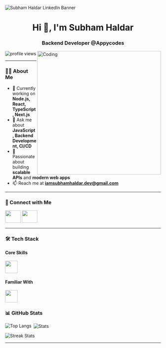 ![Subham Haldar LinkedIn Banner](https://github.com/subham07-t/Subham07-t/assets/82716446/360d8573-4b58-4f87-aca5-73b732e06c23)

<h1 align="center">Hi 👋, I'm Subham Haldar</h1>
<h3 align="center">Backend Developer @Appycodes</h3>

<img align="right" alt="Coding" width="400" src="https://user-images.githubusercontent.com/74038190/212748830-4c709398-a386-4761-84d7-9e10b98fbe6e.gif" />

<p align="left">
  <img src="https://komarev.com/ghpvc/?username=subham07-t&label=Profile%20views&color=0e75b6&style=flat" alt="profile views" />
</p>

---

### 👨‍💻 About Me
- 🌱 Currently working on **Node.js, React, TypeScript, Next.js**
- 💬 Ask me about **JavaScript, Backend Development, CI/CD**
- 🚀 Passionate about building **scalable APIs** and **modern web apps**
- 📫 Reach me at **iamsubhamhaldar.dev@gmail.com**

---

### 🤝 Connect with Me
<p>
  <a href="https://www.linkedin.com/in/subham-haldar" target="_blank"><img src="https://skillicons.dev/icons?i=linkedin" height="40" width="50" /></a>
  <a href="https://github.com/subham07-t" target="_blank"><img src="https://skillicons.dev/icons?i=github" height="40" width="50" /></a>
</p>

---

### 🛠️ Tech Stack

#### Core Skills
<p>
  <img src="https://skillicons.dev/icons?i=js,typescript,nodejs,express,react,nextjs,redux,tailwind,mongodb,mysql,prisma,aws" height="40" />
</p>

#### Familiar With
<p>
  <img src="https://skillicons.dev/icons?i=cpp,html,css,bootstrap,materialui,firebase,vercel,postman,git,vscode" height="40" />
</p>


### 📊 GitHub Stats
<p>
  <img align="left" src="https://github-readme-stats-subham07-t.vercel.app/api/top-langs?username=subham07-t&show_icons=true&locale=en&layout=compact&theme=tokyonight" alt="Top Langs"/>
</p>

<p>
  &nbsp;<img align="center" src="https://github-readme-stats-subham07-t.vercel.app/api?username=subham07-t&show_icons=true&locale=en&theme=tokyonight&count_private=true" alt="Stats"/>
</p>

<p>
  <img align="center" src="https://github-readme-streak-stats.herokuapp.com/?user=subham07-t&theme=tokyonight" alt="Streak Stats"/>
</p>

---
